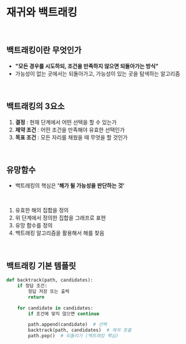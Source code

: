 # 재귀와 백트래킹

<br>

## 백트래킹이란 무엇인가

- **"모든 경우를 시도하되, 조건을 만족하지 않으면 되돌아가는 방식"**
- 가능성이 없는 곳에서는 되돌아가고, 가능성이 있는 곳을 탐색하는 알고리즘 

<br>

## 백트래킹의 3요소

1. **결정** : 현재 단계에서 어떤 선택을 할 수 있는가
2. **제약 조건** : 어떤 조건을 만족해야 유효한 선택인가
3. **목표 조건** : 모든 자리를 채웠을 때 무엇을 할 것인가

<br>

## 유망함수

- 백트래킹의 핵심은 **'해가 될 가능성을 판단하는 것'**

<br>

1. 유효한 해의 집합을 정의
2. 위 단계에서 정의한 집합을 그래프로 표현
3. 유망 함수를 정의
4. 백트래킹 알고리즘을 활용해서 해를 찾음

<br>

## 백트래킹 기본 템플릿

```python
def backtrack(path, candidates):
    if 정답 조건:
        정답 저장 또는 출력
        return

    for candidate in candidates:
        if 조건에 맞지 않으면 continue

        path.append(candidate)  # 선택
        backtrack(path, candidates)  # 재귀 호출
        path.pop()  # 되돌리기 (백트래킹 핵심)
```